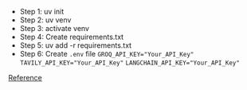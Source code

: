 - Step 1: uv init
- Step 2: uv venv
- Step 3: activate venv
- Step 4: Create requirements.txt
- Step 5: uv add -r requirements.txt
- Step 6: Create `.env` file
        `GROQ_API_KEY="Your_API_Key"`
        `TAVILY_API_KEY="Your_API_Key"`
        `LANGCHAIN_API_KEY="Your_API_Key"`

[Reference](https://github.com/krishnaik06/Agentic-LanggraphCrash-course)
